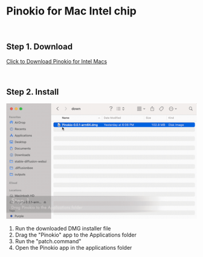 # Pinokio for Mac Intel chip

<br>

## Step 1. Download

<a href="https://github.com/pinokiocomputer/pinokio/releases/download/0.1.40/Pinokio-0.1.40.dmg" class='btn'>Click to Download Pinokio for Intel Macs</a>

<br>

## Step 2. Install

![macinstall.gif](macinstall.gif)

1. Run the downloaded DMG installer file
2. Drag the "Pinokio" app to the Applications folder
3. Run the "patch.command"
4. Open the Pinokio app in the applications folder
